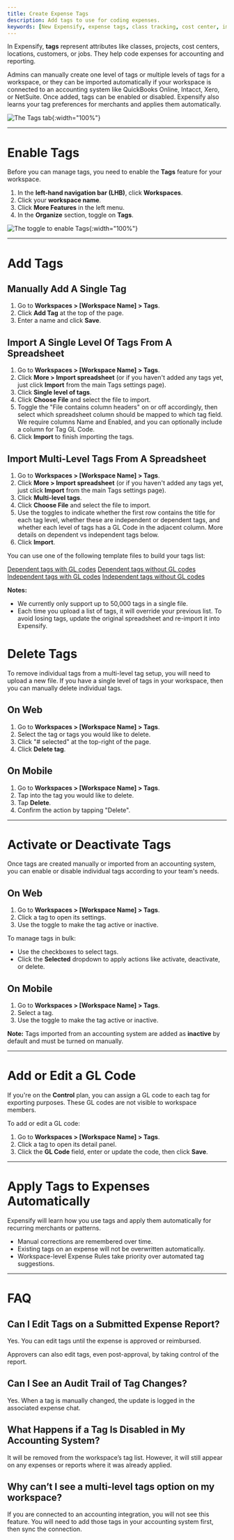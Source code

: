 ```yaml
---
title: Create Expense Tags
description: Add tags to use for coding expenses.
keywords: [New Expensify, expense tags, class tracking, cost center, import tags, coding expenses, tag GL code]
---
```

<div id="new-expensify" markdown="1">

In Expensify, **tags** represent attributes like classes, projects, cost centers, locations, customers, or jobs. They help code expenses for accounting and reporting.

Admins can manually create one level of tags or multiple levels of tags for a workspace, or they can be imported automatically if your workspace is connected to an accounting system like QuickBooks Online, Intacct, Xero, or NetSuite. Once added, tags can be enabled or disabled. Expensify also learns your tag preferences for merchants and applies them automatically.

![The Tags tab]({{site.url}}/assets/images/ExpensifyHelp_R4_Tags_2.png){:width="100%"}

---

# Enable Tags

Before you can manage tags, you need to enable the **Tags** feature for your workspace.

1. In the **left-hand navigation bar (LHB)**, click **Workspaces**.
2. Click your **workspace name**.
3. Click **More Features** in the left menu.
4. In the **Organize** section, toggle on **Tags**.

![The toggle to enable Tags]({{site.url}}/assets/images/ExpensifyHelp_R4_Tags_1.png){:width="100%"}

---

# Add Tags

## Manually Add A Single Tag

1. Go to **Workspaces > [Workspace Name] > Tags**.
2. Click **Add Tag** at the top of the page.
3. Enter a name and click **Save**.

## Import A Single Level Of Tags From A Spreadsheet

1. Go to **Workspaces > [Workspace Name] > Tags**.
2. Click **More > Import spreadsheet** (or if you haven't added any tags yet, just click **Import** from the main Tags settings page).
3. Click **Single level of tags**.
4. Click **Choose File** and select the file to import.
5. Toggle the "File contains column headers" on or off accordingly, then select which spreadsheet column should be mapped to which tag field. We require columns Name and Enabled, and you can optionally include a column for Tag GL Code.
6. Click **Import** to finish importing the tags.


## Import Multi-Level Tags From A Spreadsheet

1. Go to **Workspaces > [Workspace Name] > Tags**.
2. Click **More > Import spreadsheet** (or if you haven't added any tags yet, just click **Import** from the main Tags settings page).
3. Click **Multi-level tags**.
4. Click **Choose File** and select the file to import.
5. Use the toggles to indicate whether the first row contains the title for each tag level, whether these are independent or dependent tags, and whether each level of tags has a GL Code in the adjacent column. More details on dependent vs independent tags below.
6. Click **Import**.

You can use one of the following template files to build your tags list:

[Dependent tags with GL codes](https://help.expensify.com/assets/Files/Dependent+with+GL+codes+format.csv)
[Dependent tags without GL codes](https://help.expensify.com/assets/Files/Dependent+without+GL+codes+format.csv)
[Independent tags with GL codes](https://help.expensify.com/assets/Files/Independent+with+GL+codes+format.csv)
[Independent tags without GL codes](https://help.expensify.com/assets/Files/Independent+without+GL+codes+format.csv)

**Notes:**
- We currently only support up to 50,000 tags in a single file.
- Each time you upload a list of tags, it will override your previous list. To avoid losing tags, update the original spreadsheet and re-import it into Expensify.

# Delete Tags

To remove individual tags from a multi-level tag setup, you will need to upload a new file. If you have a single level of tags in your workspace, then you can manually delete individual tags.

## On Web

1. Go to **Workspaces > [Workspace Name] > Tags**.
2. Select the tag or tags you would like to delete.
3. Click "# selected" at the top-right of the page.
4. Click **Delete tag**.

## On Mobile

1. Go to **Workspaces > [Workspace Name] > Tags**.
2. Tap into the tag you would like to delete.
3. Tap **Delete**.
4. Confirm the action by tapping "Delete".

---

# Activate or Deactivate Tags

Once tags are created manually or imported from an accounting system, you can enable or disable individual tags according to your team's needs.

## On Web

1. Go to **Workspaces > [Workspace Name] > Tags**.
2. Click a tag to open its settings.
3. Use the toggle to make the tag active or inactive.

To manage tags in bulk:
- Use the checkboxes to select tags.
- Click the **Selected** dropdown to apply actions like activate, deactivate, or delete.

## On Mobile

1. Go to **Workspaces > [Workspace Name] > Tags**.
2. Select a tag.
3. Use the toggle to make the tag active or inactive.

**Note:** Tags imported from an accounting system are added as **inactive** by default and must be turned on manually.

---

# Add or Edit a GL Code

If you're on the **Control** plan, you can assign a GL code to each tag for exporting purposes. These GL codes are not visible to workspace members.

To add or edit a GL code:

1. Go to **Workspaces > [Workspace Name] > Tags**.
2. Click a tag to open its detail panel.
3. Click the **GL Code** field, enter or update the code, then click **Save**.

---

# Apply Tags to Expenses Automatically

Expensify will learn how you use tags and apply them automatically for recurring merchants or patterns.

- Manual corrections are remembered over time.
- Existing tags on an expense will not be overwritten automatically.
- Workspace-level Expense Rules take priority over automated tag suggestions.

---

# FAQ

## Can I Edit Tags on a Submitted Expense Report?

Yes. You can edit tags until the expense is approved or reimbursed.

Approvers can also edit tags, even post-approval, by taking control of the report.

## Can I See an Audit Trail of Tag Changes?

Yes. When a tag is manually changed, the update is logged in the associated expense chat.

## What Happens if a Tag Is Disabled in My Accounting System?

It will be removed from the workspace’s tag list. However, it will still appear on any expenses or reports where it was already applied.

## Why can’t I see a multi-level tags option on my workspace?

If you are connected to an accounting integration, you will not see this feature. You will need to add those tags in your accounting system first, then sync the connection.

</div>
